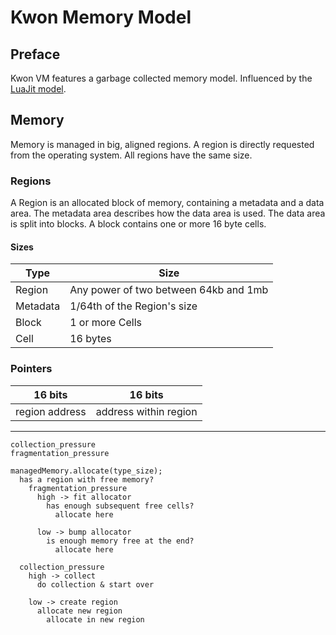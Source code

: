 # Kwon Memory Model

## Preface

Kwon VM features a garbage collected memory model. Influenced by the [LuaJit model](http://wiki.luajit.org/New-Garbage-Collector).

## Memory

Memory is managed in big, aligned regions. A region is directly requested from the operating system. All regions have the same size.

### Regions

A Region is an allocated block of memory, containing a metadata and a data area. The metadata area describes how the data area is used. The data area is split into blocks. A block contains one or more 16 byte cells.

#### Sizes
| Type | Size |
|------|------|
| Region | Any power of two between 64kb and 1mb |
| Metadata | 1/64th of the Region's size |
| Block | 1 or more Cells |
| Cell | 16 bytes |

### Pointers

| 16 bits | 16 bits |
|-|-|
| region address | address within region |

-----

```
collection_pressure
fragmentation_pressure

managedMemory.allocate(type_size);
  has a region with free memory?
    fragmentation_pressure
      high -> fit allocator
        has enough subsequent free cells?
          allocate here

      low -> bump allocator
        is enough memory free at the end?
          allocate here

  collection_pressure
    high -> collect
      do collection & start over

    low -> create region
      allocate new region
        allocate in new region
```
